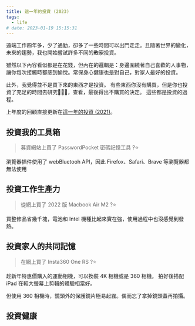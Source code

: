 ```yaml
---
title: 這一年的投資 (2023)
tags:
  - life
# date: 2023-01-19 15:15:31
---
```


遠端工作四年多，少了通勤，卻多了一些時間可以出門走走。且隨著世界的變化，未來的趨勢，我也開始嘗試許多不同的~~敗家~~投資。

雖然以下內容看似都是在花錢，但內在的邏輯是：身邊圍繞著自己喜歡的人事物，讓你每次接觸時都感到愉悅。常保身心健康也是對自己，對家人最好的投資。

此外，我覺得並不是買下來的東西才是投資。
有些東西你沒有購買，但是你也投資了充足的時間去研究，查看，最後得出不購買的決定。
這些都是投資的過程。

上年度的回顧直接更新在[這一年的投資 (2021)](life/my-investment-2021.md)。

<!-- truncate -->

## 投資我的工具箱

> 募資網站上買了 PasswordPocket 密碼記憶工具 ?⭐️

瀏覽器插件使用了 webBluetooh API，因此 Firefox、Safari、Brave 等瀏覽器都無法使用


## 投資工作生產力

> 從網上買了 2022 版 Macbook Air M2 ?⭐️

買整修品省幾千塊，電池和 Intel 機種比起來實在強，使用過程中也沒感覺到發熱。

## 投資家人的共同記憶

> 在網上買了 Insta360 One RS ?⭐️

趁新年特惠價購入的運動相機，可以換裝 4K 相機或是 360 相機。
拍好後搭配 iPad 在較大螢幕上剪輯的體驗相當好。

但使用 360 相機時，鏡頭外的保護鏡片極易起霧。偶而忘了拿掉鏡頭蓋再拍攝。

## 投資健康
